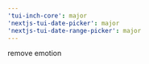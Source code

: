 ```yaml
---
'tui-inch-core': major
'nextjs-tui-date-picker': major
'nextjs-tui-date-range-picker': major
---
```


remove emotion
